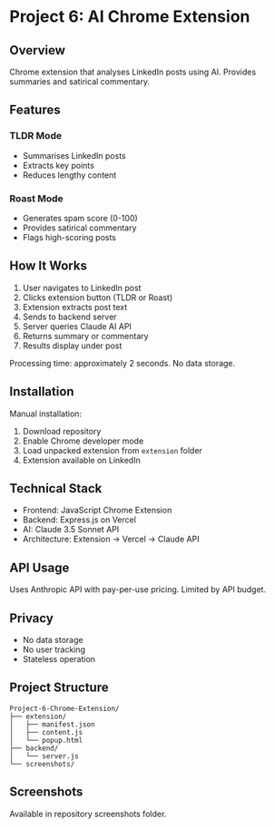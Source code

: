 # Project 6: AI Chrome Extension

## Overview

Chrome extension that analyses LinkedIn posts using AI. Provides summaries and satirical commentary.

## Features

### TLDR Mode
- Summarises LinkedIn posts
- Extracts key points
- Reduces lengthy content

### Roast Mode
- Generates spam score (0-100)
- Provides satirical commentary
- Flags high-scoring posts

## How It Works

1. User navigates to LinkedIn post
2. Clicks extension button (TLDR or Roast)
3. Extension extracts post text
4. Sends to backend server
5. Server queries Claude AI API
6. Returns summary or commentary
7. Results display under post

Processing time: approximately 2 seconds. No data storage.

## Installation

Manual installation:
1. Download repository
2. Enable Chrome developer mode
3. Load unpacked extension from `extension` folder
4. Extension available on LinkedIn

## Technical Stack

- Frontend: JavaScript Chrome Extension
- Backend: Express.js on Vercel
- AI: Claude 3.5 Sonnet API
- Architecture: Extension → Vercel → Claude API

## API Usage

Uses Anthropic API with pay-per-use pricing. Limited by API budget.

## Privacy

- No data storage
- No user tracking
- Stateless operation

## Project Structure

```
Project-6-Chrome-Extension/
├── extension/
│   ├── manifest.json
│   ├── content.js
│   └── popup.html
├── backend/
│   └── server.js
└── screenshots/
```

## Screenshots

Available in repository screenshots folder.